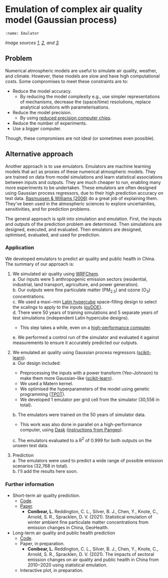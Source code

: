 # Emulation of complex air quality model (Gaussian process)

```{image} images/emulator_github_repo.png
:name: Emulator
```
*Image sources [1](https://www.nasa.gov/content/a-portrait-of-global-winds/), [2](https://www.aidanscannell.com/post/gaussian-process-regression/), and [3](http://6degreesoffreedom.co/circle-random-sampling/).*  

## Problem
Numerical atmospheric models are useful to simulate air quality, weather, and climate. However, these models are slow and have high computational costs. Some compromises to meet these constraints are to:
- Reduce the model accuracy.  
  - By reducing the model complexity e.g., use simpler representations of mechanisms, decrease the (space/time) resolutions, replace analytical solutions with parameterisations.
- Reduce the model precision.    
  - By using [reduced precision computer chips](https://www.nature.com/articles/526032a).  
- Reduce the number of experiments.  
- Use a bigger computer.  

Though, these compromises are not ideal (or sometimes even possible).

## Alternative approach
Another approach is to use emulators. Emulators are machine learning models that act as proxies of these numerical atmospheric models. They are trained on data from model simulations and learn statistical associations between inputs and outputs. They are much cheaper to run, enabling many more experiments to be undertaken. These emulators are often designed using Gaussian process regressors, due to their high prediction accuracy on test data. [Rasmussen & Williams (2006)](http://www.gaussianprocess.org/gpml/chapters/RW.pdf) do a great job of explaining them. They've been used in the atmospheric sciences to explore uncertainties, sensitivities, and for prediction problems.  

The general approach is split into simulation and emulation. First, the inputs and outputs of the prediction problem are determined. Then simulations are designed, executed, and evaluated. Then emulators are designed, optimised, evaluated, and used for prediction.


### Application
We developed emulators to predict air quality and public health in China. The summary of our approach is:
1. We simulated air quality using [WRFChem](https://wrfchem-leeds.github.io/WRFotron/).  
   a. Our inputs were 5 anthropogenic emission sectors (residential, industrial, land transport, agriculture, and power generation).  
   b. Our outputs were fine particulate matter (PM$_{2.5}$) and ozone (O$_3$) concentrations.  
   c. We used a maxi−min [Latin hypercube](https://en.wikipedia.org/wiki/Latin_hypercube_sampling) space–filling design to select the scalings to apply to the inputs ([pyDOE](https://pythonhosted.org/pyDOE/randomized.html)).  
   d. There were 50 years of training simulations and 5 separate years of test simulations  (independent Latin hypercube designs).  
      - This step takes a while, even on a [high-performance computer](https://arcdocs.leeds.ac.uk/welcome.html).  


   e. We performed a control run of the simulator and evaluated it against measurements to ensure it accurately predicted our outputs.  
2. We emulated air quality using Gaussian process regressors ([scikit-learn](https://scikit-learn.org/stable/modules/generated/sklearn.gaussian_process.GaussianProcessRegressor.html?highlight=gaussian%20process#sklearn.gaussian_process.GaussianProcessRegressor)).  
   a. Our design included:  
      - Preprocessing the inputs with a power transform (Yeo-Johnson) to make them more Gaussian-like ([scikit-learn](https://scikit-learn.org/stable/modules/generated/sklearn.preprocessing.PowerTransformer.html)).  
      - We used a Matern kernel.  
      - We optimised the hyperparameters of the model using genetic programming ([TPOT](http://epistasislab.github.io/tpot/)).  
      - We developed 1 emulator per grid cell from the simulator (30,556 in total).  


   b. The emulators were trained on the 50 years of simulator data.  
      - This work was also done in parallel on a high-performance computer, using [Dask](https://dask.org/) ([instructions from Pangeo](https://pangeo.io/setup_guides/hpc.html)).  


   c. The emulators evaluated to a R$^2$ of 0.999 for both outputs on the unseen test data.  
3. Prediction  
   a. The emulators were used to predict a wide range of possible emission scenarios (32,768 in total).  
   b. I'll add the results here soon.

### Further information
- Short-term air quality prediction.  
  - [Code](https://github.com/lukeconibear/emulator).  
  - [Paper](https://doi.org/10.1029/2021GH000391).  
    - **Conibear, L.** Reddington, C. L., Silver, B. J., Chen, Y., Knote, C., Arnold, S. R., Spracklen, D. V. (2021). Statistical emulation of winter ambient fine particulate matter concentrations from emission changes in China, GeoHealth.
- Long-term air quality and public health prediction
  - [Code](https://github.com/lukeconibear/emulator_annual).  
  - Paper, in preparation.
    - **Conibear, L.** Reddington, C. L., Silver, B. J., Chen, Y., Knote, C., Arnold, S. R., Spracklen, D. V. (2021). The impacts of sectoral emission changes on air quality and public health in China from 2010−2020 using statistical emulation.
  - Interactive plot, in preparation.  
